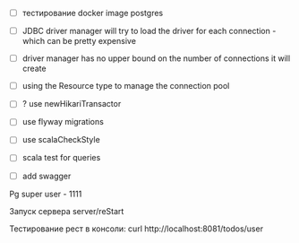 * [ ] тестирование docker image postgres
* [ ] JDBC driver manager will try to load the driver for each connection - which can be pretty expensive
* [ ] driver manager has no upper bound on the number of connections it will create
* [ ] using the Resource type to manage the connection pool
* [ ] ? use newHikariTransactor

* [ ] use flyway migrations
* [ ] use scalaCheckStyle
* [ ] scala test for queries
* [ ] add swagger

Pg super user - 1111

Запуск сервера
server/reStart

Тестирование рест в консоли:
curl http://localhost:8081/todos/user